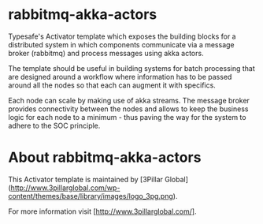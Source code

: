 # rabbitmq-akka-actors

Typesafe's Activator template which exposes the building blocks for a distributed system in which components communicate via a message broker (rabbitmq) and process messages using akka actors.

The template should be useful in building systems for batch processing that are designed around a workflow where information has to be passed around all the nodes so that each can augment it with specifics.

Each node can scale by making use of akka streams. The message broker provides connectivity between the nodes and allows to keep the business logic for each node to a minimum - thus paving the way for the system to adhere to the SOC principle.

# About rabbitmq-akka-actors

This Activator template is maintained by [3Pillar Global] (http://www.3pillarglobal.com/wp-content/themes/base/library/images/logo_3pg.png).

For more information visit [http://www.3pillarglobal.com/].
